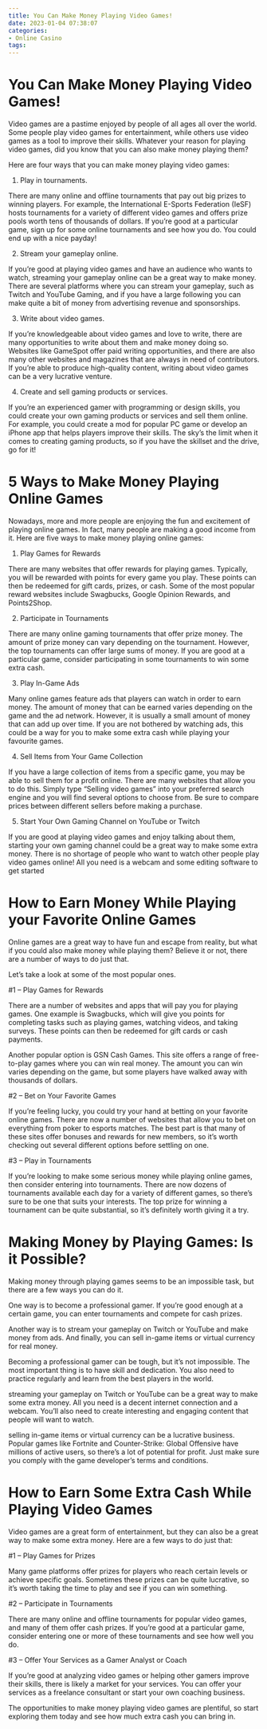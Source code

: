 ```yaml
---
title: You Can Make Money Playing Video Games!
date: 2023-01-04 07:38:07
categories:
- Online Casino
tags:
---
```



#  You Can Make Money Playing Video Games!

Video games are a pastime enjoyed by people of all ages all over the world. Some people play video games for entertainment, while others use video games as a tool to improve their skills. Whatever your reason for playing video games, did you know that you can also make money playing them?

Here are four ways that you can make money playing video games:

1. Play in tournaments.

There are many online and offline tournaments that pay out big prizes to winning players. For example, the International E-Sports Federation (IeSF) hosts tournaments for a variety of different video games and offers prize pools worth tens of thousands of dollars. If you’re good at a particular game, sign up for some online tournaments and see how you do. You could end up with a nice payday!

2. Stream your gameplay online.

If you’re good at playing video games and have an audience who wants to watch, streaming your gameplay online can be a great way to make money. There are several platforms where you can stream your gameplay, such as Twitch and YouTube Gaming, and if you have a large following you can make quite a bit of money from advertising revenue and sponsorships.

3. Write about video games.

If you’re knowledgeable about video games and love to write, there are many opportunities to write about them and make money doing so. Websites like GameSpot offer paid writing opportunities, and there are also many other websites and magazines that are always in need of contributors. If you’re able to produce high-quality content, writing about video games can be a very lucrative venture.

4. Create and sell gaming products or services.


If you’re an experienced gamer with programming or design skills, you could create your own gaming products or services and sell them online. For example, you could create a mod for popular PC game or develop an iPhone app that helps players improve their skills. The sky’s the limit when it comes to creating gaming products, so if you have the skillset and the drive, go for it!

#  5 Ways to Make Money Playing Online Games

Nowadays, more and more people are enjoying the fun and excitement of playing online games. In fact, many people are making a good income from it. Here are five ways to make money playing online games:

1. Play Games for Rewards

There are many websites that offer rewards for playing games. Typically, you will be rewarded with points for every game you play. These points can then be redeemed for gift cards, prizes, or cash. Some of the most popular reward websites include Swagbucks, Google Opinion Rewards, and Points2Shop.

2. Participate in Tournaments

There are many online gaming tournaments that offer prize money. The amount of prize money can vary depending on the tournament. However, the top tournaments can offer large sums of money. If you are good at a particular game, consider participating in some tournaments to win some extra cash.

3. Play In-Game Ads

Many online games feature ads that players can watch in order to earn money. The amount of money that can be earned varies depending on the game and the ad network. However, it is usually a small amount of money that can add up over time. If you are not bothered by watching ads, this could be a way for you to make some extra cash while playing your favourite games.

4. Sell Items from Your Game Collection

If you have a large collection of items from a specific game, you may be able to sell them for a profit online. There are many websites that allow you to do this. Simply type “Selling video games” into your preferred search engine and you will find several options to choose from. Be sure to compare prices between different sellers before making a purchase.

5. Start Your Own Gaming Channel on YouTube or Twitch

If you are good at playing video games and enjoy talking about them, starting your own gaming channel could be a great way to make some extra money. There is no shortage of people who want to watch other people play video games online! All you need is a webcam and some editing software to get started

#  How to Earn Money While Playing your Favorite Online Games

Online games are a great way to have fun and escape from reality, but what if you could also make money while playing them? Believe it or not, there are a number of ways to do just that.

Let’s take a look at some of the most popular ones.

#1 – Play Games for Rewards

There are a number of websites and apps that will pay you for playing games. One example is Swagbucks, which will give you points for completing tasks such as playing games, watching videos, and taking surveys. These points can then be redeemed for gift cards or cash payments.

Another popular option is GSN Cash Games. This site offers a range of free-to-play games where you can win real money. The amount you can win varies depending on the game, but some players have walked away with thousands of dollars.

#2 – Bet on Your Favorite Games

If you’re feeling lucky, you could try your hand at betting on your favorite online games. There are now a number of websites that allow you to bet on everything from poker to esports matches. The best part is that many of these sites offer bonuses and rewards for new members, so it’s worth checking out several different options before settling on one.

#3 – Play in Tournaments


If you’re looking to make some serious money while playing online games, then consider entering into tournaments. There are now dozens of tournaments available each day for a variety of different games, so there’s sure to be one that suits your interests. The top prize for winning a tournament can be quite substantial, so it’s definitely worth giving it a try.

#  Making Money by Playing Games: Is it Possible?

Making money through playing games seems to be an impossible task, but there are a few ways you can do it.

One way is to become a professional gamer. If you’re good enough at a certain game, you can enter tournaments and compete for cash prizes.

Another way is to stream your gameplay on Twitch or YouTube and make money from ads. And finally, you can sell in-game items or virtual currency for real money.

Becoming a professional gamer can be tough, but it’s not impossible. The most important thing is to have skill and dedication. You also need to practice regularly and learn from the best players in the world.

streaming your gameplay on Twitch or YouTube can be a great way to make some extra money. All you need is a decent internet connection and a webcam. You’ll also need to create interesting and engaging content that people will want to watch.

selling in-game items or virtual currency can be a lucrative business. Popular games like Fortnite and Counter-Strike: Global Offensive have millions of active users, so there’s a lot of potential for profit. Just make sure you comply with the game developer’s terms and conditions.

#  How to Earn Some Extra Cash While Playing Video Games

Video games are a great form of entertainment, but they can also be a great way to make some extra money. Here are a few ways to do just that:

#1 – Play Games for Prizes

Many game platforms offer prizes for players who reach certain levels or achieve specific goals. Sometimes these prizes can be quite lucrative, so it’s worth taking the time to play and see if you can win something.

#2 – Participate in Tournaments

There are many online and offline tournaments for popular video games, and many of them offer cash prizes. If you’re good at a particular game, consider entering one or more of these tournaments and see how well you do.

#3 – Offer Your Services as a Gamer Analyst or Coach

If you’re good at analyzing video games or helping other gamers improve their skills, there is likely a market for your services. You can offer your services as a freelance consultant or start your own coaching business.

The opportunities to make money playing video games are plentiful, so start exploring them today and see how much extra cash you can bring in.